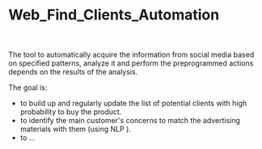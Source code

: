 # Web_Find_Clients_Automation
<br><br>
The tool to automatically acquire the information from social media based on specified patterns, analyze it and perform the preprogrammed actions depends on the results of the analysis.

The goal is:
-  to build up and regularly update the list of potential clients with high probability to buy the product.
-  to identify the main customer's concerns to match the advertising materials with them (using NLP ).
- to ...
